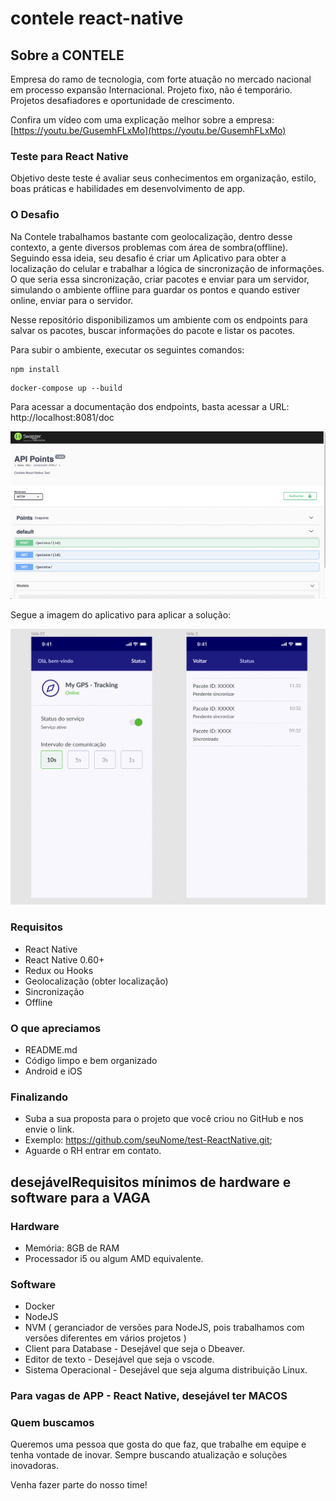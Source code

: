 
# contele react-native

  

## Sobre a CONTELE

  Empresa do ramo de tecnologia, com forte atuação no mercado nacional em processo expansão Internacional. Projeto fixo, não é temporário. Projetos desafiadores e oportunidade de crescimento.

Confira um vídeo com uma explicação melhor sobre a empresa: [https://youtu.be/GusemhFLxMo](https://youtu.be/GusemhFLxMo)

### Teste para React Native

Objetivo deste teste é avaliar seus conhecimentos em organização, estilo, boas práticas e habilidades em desenvolvimento de app.

### O Desafio

Na Contele trabalhamos bastante com geolocalização, dentro desse contexto, a gente diversos problemas com área de sombra(offline). Seguindo essa ideia, seu desafio é criar um Aplicativo para obter a localização do celular e trabalhar a lógica de sincronização de informações. O que seria essa sincronização, criar pacotes e enviar para um servidor, simulando o ambiente offline para guardar os pontos e quando estiver online, enviar para o servidor.

Nesse repositório disponibilizamos um ambiente com os endpoints para salvar os pacotes, buscar informações do pacote e listar os pacotes. 

Para subir o ambiente, executar os seguintes comandos:

```
npm install
```

```
docker-compose up --build
```

Para acessar a documentação dos endpoints, basta acessar a URL: http://localhost:8081/doc

![API Docs](src/assets/api_docs.png)

Segue a imagem do aplicativo para aplicar a solução:

![Layout](src/assets/layout.png)

### Requisitos

  
* React Native
* React Native 0.60+
* Redux ou Hooks
* Geolocalização (obter localização)
* Sincronização 
* Offline
  
### O que apreciamos

* README.md
* Código limpo e bem organizado
* Android e iOS

### Finalizando
* Suba a sua proposta para o projeto que você criou no GitHub e nos envie o link.
* Exemplo: https://github.com/seuNome/test-ReactNative.git;
* Aguarde o RH entrar em contato.

## desejávelRequisitos mínimos de hardware e software para a VAGA
### Hardware

- Memória: 8GB de RAM
- Processador i5 ou algum AMD equivalente. 

### Software
- Docker
- NodeJS
- NVM ( geranciador de versões para NodeJS, pois trabalhamos com versões diferentes em vários projetos ) 
- Client para Database  -  Desejável que seja o Dbeaver.
- Editor de texto - Desejável que seja o vscode. 
- Sistema Operacional - Desejável que seja alguma distribuição Linux.

### Para vagas de APP - React Native, desejável ter MACOS

### Quem buscamos  

Queremos uma pessoa que gosta do que faz, que trabalhe em equipe e tenha vontade de inovar. Sempre buscando atualização e soluções inovadoras.

Venha fazer parte do nosso time!